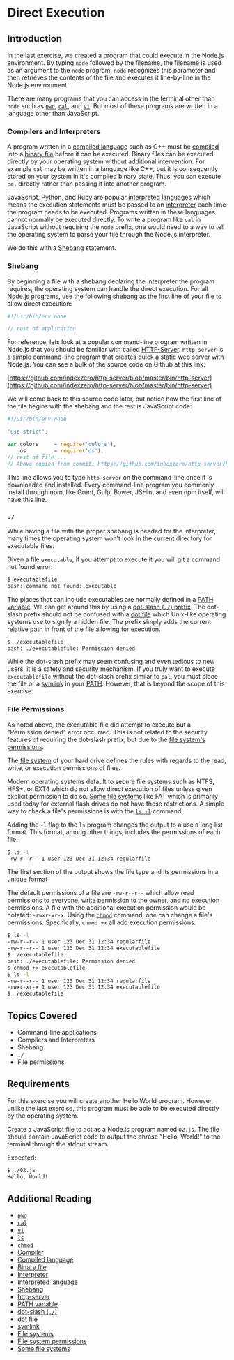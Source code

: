 # Direct Execution

## Introduction

In the last exercise, we created a program that could execute in the Node.js
environment. By typing `node` followed by the filename, the filename is used as
an argument to the `node` program. `node` recognizes this parameter and then
retrieves the contents of the file and executes it line-by-line in the Node.js
environment.

There are many programs that you can access in the terminal other than `node`
such as [`pwd`](https://en.wikipedia.org/wiki/Pwd),
[`cal`](https://en.wikipedia.org/wiki/Cal_(Unix)), and
[`vi`](https://en.wikipedia.org/wiki/Vi). But most of these programs are written
in a language other than JavaScript.

### Compilers and Interpreters

A program written in a
[compiled language](https://en.wikipedia.org/wiki/Compiled_language) such as C++
must be [compiled](https://en.wikipedia.org/wiki/Compiler) into a
[binary file](https://en.wikipedia.org/wiki/Binary_file) before it can be
executed. Binary files can be executed directly by your operating system without
additional intervention. For example `cal` may be written in a language like
C++, but it is consequently stored on your system in it's compiled binary state.
Thus, you can execute `cal` directly rather than passing it into another
program.

JavaScript, Python, and Ruby are popular
[interpreted languages](https://en.wikipedia.org/wiki/Interpreted_language)
which means the execution statements must be passed to an
[interpreter](https://en.wikipedia.org/wiki/Interpreter_(computing)) each time
the program needs to be executed. Programs written in these languages cannot
normally be executed directly. To write a program like `cal` in JavaScript
without requiring the `node` prefix, one would need to a way to tell the
operating system to parse your file through the Node.js interpreter.

We do this with a [Shebang](https://en.wikipedia.org/wiki/Shebang_(Unix))
statement.

### Shebang

By beginning a file with a shebang declaring the interpreter the program
requires, the operating system can handle the direct execution. For all Node.js
programs, use the following shebang as the first line of your file to allow
direct execution:

```js
#!/usr/bin/env node

// rest of application
```

For reference, lets look at a popular command-line program written in Node.js
that you should be familiar with called
[HTTP-Server](https://github.com/indexzero/http-server). `http-server` is a
simple command-line program that creates quick a static web server with Node.js.
You can see a bulk of the source code on Github at this link:

[https://github.com/indexzero/http-server/blob/master/bin/http-server](https://github.com/indexzero/http-server/blob/master/bin/http-server)

We will come back to this source code later, but notice how the first line of
the file begins with the shebang and the rest is JavaScript code:

```js
#!/usr/bin/env node

'use strict';

var colors     = require('colors'),
    os         = require('os'),
// rest of file ...
// Above copied from commit: https://github.com/indexzero/http-server/blob/b456b77c6c476fed0724800ac2c07fa31c647d75/bin/http-server
```

This line allows you to type `http-server` on the command-line once it is
downloaded and installed. Every command-line program you commonly install
through npm, like Grunt, Gulp, Bower, JSHint and even npm itself, will have this
line.

### `./`

While having a file with the proper shebang is needed for the interpreter, many
times the operating system won't look in the current directory for executable
files.

Given a file `executable`, if you attempt to execute it you will git a command
not found error:

```bash
$ executablefile
bash: command not found: executable
```

The places that can include executables are normally defined in a
[PATH variable](https://en.wikipedia.org/wiki/PATH_(variable)). We can get
around this by using a
[dot-slash (`./`) prefix](http://www.linfo.org/dot_slash.html). The dot-slash
prefix should not be confused with a
[dot file](https://en.wikipedia.org/wiki/Hidden_file_and_hidden_directory) which
Unix-like operating systems use to signify a hidden file. The prefix simply
adds the current relative path in front of the file allowing for execution.

```bash
$ ./executablefile
bash: ./executablefile: Permission denied
```

While the dot-slash prefix may seem confusing and even tedious to new users, it
is a safety and security mechanism. If you truly want to execute
`executablefile` without the dot-slash prefix similar to `cal`, you must place
the file or a [symlink](https://en.wikipedia.org/wiki/Symbolic_link) in your
[PATH](https://en.wikipedia.org/wiki/PATH_(variable)). However, that is beyond
the scope of this exercise.

### File Permissions

As noted above, the executable file did attempt to execute but a "Permission
denied" error occurred. This is not related to the security features of
requiring the dot-slash prefix, but due to the
[file system's permissions](https://en.wikipedia.org/wiki/File_system_permissions).

The [file system](https://en.wikipedia.org/wiki/File_system) of your hard drive
defines the rules with regards to the read, write, or execution permissions of
files.

Modern operating systems default to secure file systems such as NTFS, HFS+, or
EXT4 which do not allow direct execution of files unless given explicit
permission to do so.
[Some file systems](https://en.wikipedia.org/wiki/Comparison_of_file_systems)
like FAT which is primarily used today for external flash drives do not have
these restrictions. A simple way to check a file's permissions is with the
[`ls -l`](https://en.wikipedia.org/wiki/Ls) command.

Adding the `-l` flag to the `ls` program changes the output to a use a long list
format. This format, among other things, includes the permissions of each file.

```bash
$ ls -l
-rw-r--r-- 1 user 123 Dec 31 12:34 regularfile
```

The first section of the output shows the file type and its permissions in a
[unique format](https://en.wikipedia.org/wiki/File_system_permissions#Symbolic_notation)

The default permissions of a file are `-rw-r--r--` which allow read
permissions to everyone, write permission to the owner, and no execution
permissions. A file with the additional execution permission would be notated:
`-rwxr-xr-x`. Using the [`chmod`](https://en.wikipedia.org/wiki/Chmod) command,
one can change a file's permissions. Specifically, `chmod +x` all add execution
permissions.

```bash
$ ls -l
-rw-r--r-- 1 user 123 Dec 31 12:34 regularfile
-rw-r--r-- 1 user 123 Dec 31 12:34 executablefile
$ ./executablefile
bash: ./executablefile: Permission denied
$ chmod +x executablefile
$ ls -l
-rw-r--r-- 1 user 123 Dec 31 12:34 regularfile
-rwxr-xr-x 1 user 123 Dec 31 12:34 executablefile
$ ./executablefile
```

## Topics Covered

-   Command-line applications
-   Compilers and Interpreters
-   Shebang
-   `./`
-   File permissions

## Requirements

For this exercise you will create another Hello World program. However, unlike
the last exercise, this program must be able to be executed directly by the
operating system.

Create a JavaScript file to act as a Node.js program named `02.js`. The file
should contain JavaScript code to output the phrase "Hello, World!" to the
terminal through the stdout stream.

Expected:

```bash
$ ./02.js
Hello, World!
```

## Additional Reading

-   [`pwd`](https://en.wikipedia.org/wiki/Pwd)
-   [`cal`](https://en.wikipedia.org/wiki/Cal_(Unix))
-   [`vi`](https://en.wikipedia.org/wiki/Vi)
-   [`ls`](https://en.wikipedia.org/wiki/Ls)
-   [`chmod`](https://en.wikipedia.org/wiki/Chmod)
-   [Compiler](https://en.wikipedia.org/wiki/Compiler)
-   [Compiled language](https://en.wikipedia.org/wiki/Compiled_language)
-   [Binary file](https://en.wikipedia.org/wiki/Binary_file)
-   [Interpreter](https://en.wikipedia.org/wiki/Interpreter_(computing))
-   [Interpreted language](https://en.wikipedia.org/wiki/Interpreted_language)
-   [Shebang](https://en.wikipedia.org/wiki/Shebang_(Unix))
-   [http-server](https://github.com/indexzero/http-server)
-   [PATH variable](https://en.wikipedia.org/wiki/PATH_(variable))
-   [dot-slash (`./`)](http://www.linfo.org/dot_slash.html)
-   [dot file](https://en.wikipedia.org/wiki/Hidden_file_and_hidden_directory)
-   [symlink](https://en.wikipedia.org/wiki/Symbolic_link)
-   [File systems](https://en.wikipedia.org/wiki/File_system)
-   [File system permissions](https://en.wikipedia.org/wiki/File_system_permissions)
-   [Some file systems](https://en.wikipedia.org/wiki/Comparison_of_file_systems)